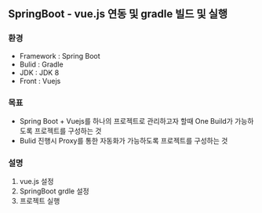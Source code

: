 ## SpringBoot - vue.js 연동 및 gradle 빌드 및 실행
### 환경
- Framework : Spring Boot
- Bulid : Gradle
- JDK : JDK 8
- Front : Vuejs

### 목표
- Spring Boot + Vuejs를 하나의 프로젝트로 관리하고자 할때 One Build가 가능하도록 프로젝트를 구성하는 것
- Bulid 진행시 Proxy를 통한 자동화가 가능하도록  프로젝트를 구성하는 것

### 설명
1. vue.js 설정
2. SpringBoot grdle 설정
3. 프로젝트 실행 
